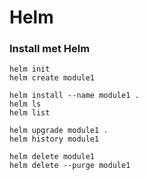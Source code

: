 # Helm

### Install met Helm

    helm init
    helm create module1
    
    helm install --name module1 .
    helm ls
    helm list
    
    helm upgrade module1 .
    helm history module1
    
    helm delete module1
    helm delete --purge module1

